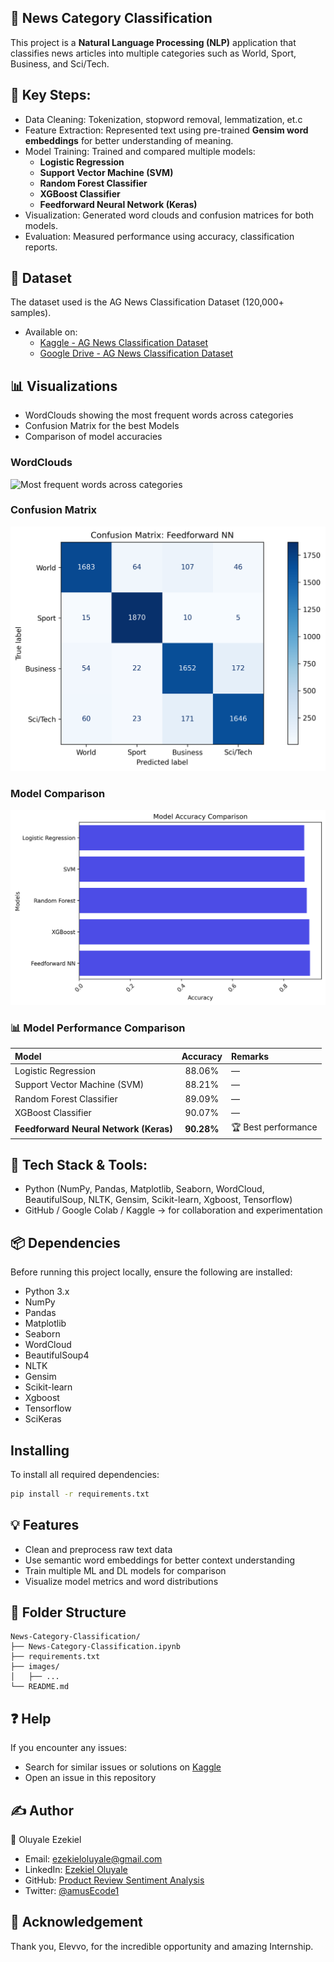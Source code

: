 ## 📰 News Category Classification
This project is a **Natural Language Processing (NLP)** application that classifies news articles into multiple categories such as World, Sport, Business, and Sci/Tech.

## 🧩 Key Steps:
- Data Cleaning: Tokenization, stopword removal, lemmatization, et.c
- Feature Extraction: Represented text using pre-trained **Gensim word embeddings** for better understanding of meaning.
- Model Training: Trained and compared multiple models:
  - **Logistic Regression** 
  - **Support Vector Machine (SVM)**
  - **Random Forest Classifier**
  - **XGBoost Classifier**
  - **Feedforward Neural Network (Keras)**
- Visualization: Generated word clouds and confusion matrices for both models.
- Evaluation: Measured performance using accuracy, classification reports.

## 📂 Dataset
The dataset used is the AG News Classification Dataset (120,000+ samples).
- Available on:
  - [Kaggle - AG News Classification Dataset](https://www.kaggle.com/datasets/amananandrai/ag-news-classification-dataset)
  - [Google Drive - AG News Classification Dataset](https://drive.google.com/drive/folders/19_Vm_xGfmJyAxbAOMPpAMwokGYztSSQd?usp=drive_link)

## 📊 Visualizations
- WordClouds showing the most frequent words across categories
- Confusion Matrix for the best Models
- Comparison of model accuracies

### WordClouds
![Most frequent words across categories](images/word_cloud.png)

### Confusion Matrix
![Confusion Matrix (Feedforward Neural Network (Keras))](images/confusion_matrix.png)

### Model Comparison
![model_accuracy_comparison](images/compare_model_accuracy.png)

### 📊 Model Performance Comparison
| Model | Accuracy | Remarks |
|:---------------------------|:----------:|:----------------------|
| Logistic Regression | 88.06% | — |
| Support Vector Machine (SVM) | 88.21% | — |
| Random Forest Classifier | 89.09% | — |
| XGBoost Classifier | 90.07% | — |
| **Feedforward Neural Network (Keras)** | **90.28%** | 🏆 Best performance |

## 🧠 Tech Stack & Tools: 
- Python (NumPy, Pandas, Matplotlib, Seaborn, WordCloud, BeautifulSoup, NLTK, Gensim, Scikit-learn, Xgboost, Tensorflow)
- GitHub / Google Colab / Kaggle → for collaboration and experimentation

## 📦 Dependencies
Before running this project locally, ensure the following are installed:
- Python 3.x
- NumPy
- Pandas
- Matplotlib
- Seaborn
- WordCloud
- BeautifulSoup4
- NLTK
- Gensim
- Scikit-learn
- Xgboost
- Tensorflow
- SciKeras

## Installing
To install all required dependencies:
```sh
pip install -r requirements.txt
```

## 💡 Features
- Clean and preprocess raw text data
- Use semantic word embeddings for better context understanding
- Train multiple ML and DL models for comparison
- Visualize model metrics and word distributions

## 📂 Folder Structure
```
News-Category-Classification/
├── News-Category-Classification.ipynb          
├── requirements.txt     
├── images/              
│   ├── ...             
└── README.md          
```

## ❓ Help
If you encounter any issues:
- Search for similar issues or solutions on [Kaggle](https://www.kaggle.com/)
- Open an issue in this repository

## ✍️ Author
👤 Oluyale Ezekiel
- Email: ezekieloluyale@gmail.com
- LinkedIn: [Ezekiel Oluyale](https://www.linkedin.com/in/ezekiel-oluyale)
- GitHub: [Product Review Sentiment Analysis](https://github.com/amusEcode1/Product_Review_Sentiment_Analysis)
- Twitter: [@amusEcode1](https://x.com/amusEcode1?t=uHxhLzrA1TShRiSMrYZQiQ&s=09)

## 🙏 Acknowledgement
Thank you, Elevvo, for the incredible opportunity and amazing Internship.
